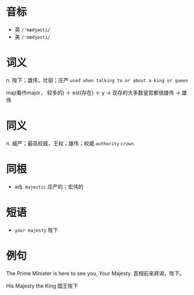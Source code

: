# 音标

- 英 `/'mædʒəsti/`
- 美 `/'mædʒəsti/`

# 词义

n. 陛下；雄伟，壮丽；庄严
`used when talking to or about a king or queen`



maj(看作major， 较多的) ＋ est(存在) ＋ y → 现存的大多数皇宫都很雄伟 → 雄伟

# 同义

n. 威严；最高权威，王权；雄伟；权威
`authority` `crown`

# 同根

- adj. `majestic` 庄严的；宏伟的

# 短语

- `your majesty` 陛下

# 例句

The Prime Minister is here to see you, Your Majesty.
首相前来拜谒，陛下。

His Majesty the King
国王陛下


